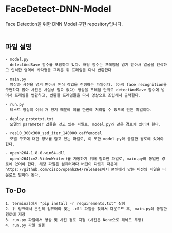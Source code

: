 # FaceDetect-DNN-Model
Face Detection을 위한 DNN Model 구현 repository입니다.  
<br/>
  

## 파일 설명
  
    - model.py  
      detectAndSave 함수를 포함하고 있다. 해당 함수는 프레임을 넘겨 받아서 얼굴을 인식하고 인식한 영역에 사각형을 그려준 뒤 프레임을 다시 반환한다  

    - main.py  
      영상과 사진을 넘겨 받아서 인식 작업을 진행하는 파일이다. (아직 face recognition을 구현하지 않아 사진은 사실상 필요 없다) 영상을 프레임 단위로 detectAndSave 함수에 넣어서 프레임을 변환하고, 변환한 프레임들을 다시 영상으로 조립해서 출력한다.  

    - run.py  
      테스트 영상이 여러 개 있기 때문에 이를 한번에 처리할 수 있도록 만든 파일이다.  

    - deploy.prototxt.txt  
      모델의 parameter 값들을 갖고 있는 파일로, model.py와 같은 경로에 있어야 한다.  

    - res10_300x300_ssd_iter_140000.caffemodel  
      모델 구조에 대한 정보를 담고 있는 파일로, 이 또한 model.py와 동일한 경로에 있어야 한다.  

    - openh264-1.8.0-win64.dll  
      openh264(cv2.VideoWriter)를 가동하기 위해 필요한 파일로, main.py와 동일한 경로에 있어야 한다. 해당 파일은 컴퓨터마다 버전이 다르기 때문에 https://github.com/cisco/openh264/releases에서 본인에게 맞는 버전의 파일을 다운로드 받아야 된다. 

## To-Do

    1. terminal에서 "pip install -r requirements.txt" 실행
    2. 위 링크에서 본인의 컴퓨터와 맞는 .dll 파일을 찾아서 다운로드 후, main.py와 동일한 경로에 저장
    3. run.py 파일에서 영상 및 사진 경로 지정 (사진은 None으로 해놔도 무방)
    4. run.py 파일 실행
